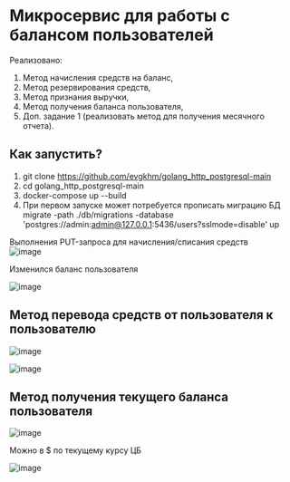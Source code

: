 # Микросервис для работы с балансом пользователей
Реализовано:
1. Метод начисления средств на баланс,
2. Метод резервирования средств,
3. Метод признания выручки,
4. Метод получения баланса пользователя,
5. Доп. задание 1 (реализовать метод для получения месячного отчета).

## Как запустить?
1. git clone https://github.com/evgkhm/golang_http_postgresql-main
2. cd golang_http_postgresql-main
3. docker-compose up --build  
4. При первом запуске может потребуется прописать миграцию БД
migrate -path ./db/migrations -database 'postgres://admin:admin@127.0.0.1:5436/users?sslmode=disable' up

Выполнения PUT-запроса для начисления/списания средств  
![image](https://user-images.githubusercontent.com/110117813/181467920-032ee6e3-64ac-4a12-8dd4-8da03b70347d.png)

Изменился баланс пользователя

![image](https://user-images.githubusercontent.com/110117813/181468028-9cc63eb6-d83c-4cb5-ab60-87b1b0908d29.png)

## Метод перевода средств от пользователя к пользователю

![image](https://user-images.githubusercontent.com/110117813/181468664-fdda0c99-2acc-433e-b3ed-1bbd7312892c.png)

![image](https://user-images.githubusercontent.com/110117813/181468717-21c28a4f-2e19-4cdf-983e-8bc5dddb3b05.png)

## Метод получения текущего баланса пользователя

![image](https://user-images.githubusercontent.com/110117813/181469640-11cf2975-74af-4851-840d-ec11201986bc.png)

Можно в $ по текущему курсу ЦБ

![image](https://user-images.githubusercontent.com/110117813/181469819-398b97d5-0f65-4401-a55a-70fc70fa0dd8.png)
